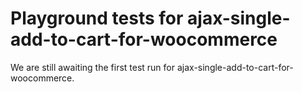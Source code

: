 # Playground tests for ajax-single-add-to-cart-for-woocommerce
We are still awaiting the first test run for ajax-single-add-to-cart-for-woocommerce.
